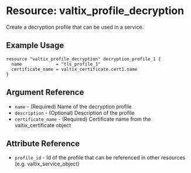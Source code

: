 # Resource: valtix_profile_decryption

Create a decryption profile that can be used in a service.

## Example Usage

```hcl
resource "valtix_profile_decryption" decryption_profile_1 {
  name             = "tls_profile_1"
  certificate_name = valtix_certificate.cert1.name
}
```

## Argument Reference

* `name` - (Required) Name of the decryption profile
* `description` - (Optional) Description of the profile
* `certificate_name` - (Required) Certificate name from the valtix_certificate object

## Attribute Reference

* `profile_id` - Id of the profile that can be referenced in other resources (e.g. valtix_service_object)
